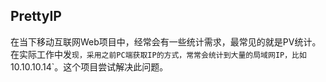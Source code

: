 ## PrettyIP ##
在当下移动互联网Web项目中，经常会有一些统计需求，最常见的就是PV统计。在实际工作中发`现，采用之前PC端获取IP的方式，常常会统计到大量的局域网IP，比如`10.10.10.14`。这个项目尝试解决此问题。
